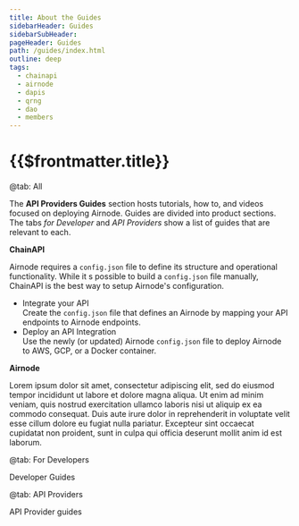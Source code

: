 ```yaml
---
title: About the Guides
sidebarHeader: Guides
sidebarSubHeader:
pageHeader: Guides
path: /guides/index.html
outline: deep
tags:
  - chainapi
  - airnode
  - dapis
  - qrng
  - dao
  - members
---
```


<PageHeader/>

<SearchHighlight/>

# {{$frontmatter.title}}

<Tabs>

@tab: All

The **API Providers Guides** section hosts tutorials, how to, and videos focused
on deploying Airnode. Guides are divided into product sections. The tabs _for
Developer_ and _API Providers_ show a list of guides that are relevant to each.

**ChainAPI**

Airnode requires a `config.json` file to define its structure and operational
functionality. While it s possible to build a `config.json` file manually,
ChainAPI is the best way to setup Airnode's configuration.

- Integrate your API <br/>Create the `config.json` file that defines an Airnode
  by mapping your API endpoints to Airnode endpoints.
- Deploy an API Integration <br/>Use the newly (or updated) Airnode
  `config.json` file to deploy Airnode to AWS, GCP, or a Docker container.

**Airnode**

Lorem ipsum dolor sit amet, consectetur adipiscing elit, sed do eiusmod tempor
incididunt ut labore et dolore magna aliqua. Ut enim ad minim veniam, quis
nostrud exercitation ullamco laboris nisi ut aliquip ex ea commodo consequat.
Duis aute irure dolor in reprehenderit in voluptate velit esse cillum dolore eu
fugiat nulla pariatur. Excepteur sint occaecat cupidatat non proident, sunt in
culpa qui officia deserunt mollit anim id est laborum.

@tab: For Developers

Developer Guides

@tab: API Providers

API Provider guides

</Tabs>
